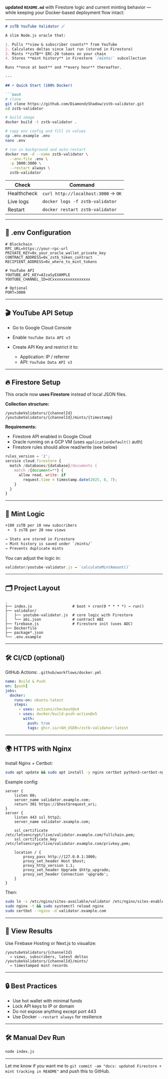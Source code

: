 **updated `README.md`** with Firestore logic and current minting behavior — while keeping your Docker-based deployment flow intact:

---

````md
# zsTB YouTube Validator 🪄

A slim Node.js oracle that:

1. Pulls **view & subscriber counts** from YouTube  
2. Calculates deltas since last run (stored in Firestore)  
3. Mints **zsTB** ERC-20 tokens on your chain  
4. Stores **mint history** in Firestore `/mints/` subcollection

Runs **once at boot** and **every hour** thereafter.

---

## ⚡ Quick Start (100% Docker)

```bash
# clone
git clone https://github.com/DiamondzShadow/zstb-validator.git
cd zstb-validator

# build image
docker build -t zstb-validator .

# copy env config and fill in values
cp .env.example .env
nano .env

# run in background and auto-restart
docker run -d --name zstb-validator \
  --env-file .env \
  -p 3000:3000 \
  --restart always \
  zstb-validator
````

| Check       | Command                             |
| ----------- | ----------------------------------- |
| Healthcheck | `curl http://localhost:3000` → `OK` |
| Live logs   | `docker logs -f zstb-validator`     |
| Restart     | `docker restart zstb-validator`     |

---

## 🔑 .env Configuration

```dotenv
# Blockchain
RPC_URL=https://your-rpc-url
PRIVATE_KEY=0x_your_oracle_wallet_private_key
CONTRACT_ADDRESS=0x_zstb_token_contract
RECIPIENT_ADDRESS=0x_where_to_mint_tokens

# YouTube API
YOUTUBE_API_KEY=AIzaSyEXAMPLE
YOUTUBE_CHANNEL_ID=UCxxxxxxxxxxxxxxxxx

# Optional
PORT=3000
```

---

## 🎬 YouTube API Setup

* Go to Google Cloud Console
* Enable `YouTube Data API v3`
* Create API Key and restrict it to:

  * Application: IP / referrer
  * API: `YouTube Data API v3`

---

## 🔥 Firestore Setup

This oracle now **uses Firestore** instead of local JSON files.

**Collection structure:**

```
/youtubeValidators/{channelId}
/youtubeValidators/{channelId}/mints/{timestamp}
```

**Requirements:**

* Firestore API enabled in Google Cloud
* Oracle running on a GCP VM (uses `applicationDefault()` auth)
* Firestore rules should allow read/write (see below)

```js
rules_version = '2';
service cloud.firestore {
  match /databases/{database}/documents {
    match /{document=**} {
      allow read, write: if
        request.time < timestamp.date(2025, 8, 7);
    }
  }
}
```

---

## 🧠 Mint Logic

```txt
+100 zsTB per 10 new subscribers  
 +  5 zsTB per 20 new views

→ Stats are stored in Firestore  
→ Mint history is saved under `/mints/`  
→ Prevents duplicate mints
```

You can adjust the logic in:

```js
validator/youtube-validator.js → `calculateMintAmount()`
```

---

## 🗂 Project Layout

```
.
├── index.js                  # boot + cron(0 * * * *) → run()
├── validator/
│   ├── youtube-validator.js  # core logic with Firestore
│   └── abi.json              # contract ABI
├── firebase.js               # Firestore init (uses ADC)
├── Dockerfile
├── package*.json
└── .env.example
```

---

## 🛠 CI/CD (optional)

GitHub Actions: `.github/workflows/docker.yml`

```yaml
name: Build & Push
on: [push]
jobs:
  docker:
    runs-on: ubuntu-latest
    steps:
      - uses: actions/checkout@v4
      - uses: docker/build-push-action@v5
        with:
          push: true
          tags: ghcr.io/<GH_USER>/zstb-validator:latest
```

---

## 🌍 HTTPS with Nginx

Install Nginx + Certbot:

```bash
sudo apt update && sudo apt install -y nginx certbot python3-certbot-nginx
```

Example config:

```nginx
server {
    listen 80;
    server_name validator.example.com;
    return 301 https://$host$request_uri;
}
server {
    listen 443 ssl http2;
    server_name validator.example.com;

    ssl_certificate     /etc/letsencrypt/live/validator.example.com/fullchain.pem;
    ssl_certificate_key /etc/letsencrypt/live/validator.example.com/privkey.pem;

    location / {
        proxy_pass http://127.0.0.1:3000;
        proxy_set_header Host $host;
        proxy_http_version 1.1;
        proxy_set_header Upgrade $http_upgrade;
        proxy_set_header Connection 'upgrade';
    }
}
```

Then:

```bash
sudo ln -s /etc/nginx/sites-available/validator /etc/nginx/sites-enabled/
sudo nginx -t && sudo systemctl reload nginx
sudo certbot --nginx -d validator.example.com
```

---

## 🧪 View Results

Use Firebase Hosting or Next.js to visualize:

```
/youtubeValidators/{channelId}
  → views, subscribers, latest deltas
/youtubeValidators/{channelId}/mints/
  → timestamped mint records
```

---

## 🔒 Best Practices

* Use hot wallet with minimal funds
* Lock API keys to IP or domain
* Do not expose anything except port 443
* Use Docker `--restart always` for resilience

---

## 🛠 Manual Dev Run

```bash
node index.js
```

---

Let me know if you want me to `git commit -am "docs: updated Firestore + mint tracking in README"` and push this to GitHub.
